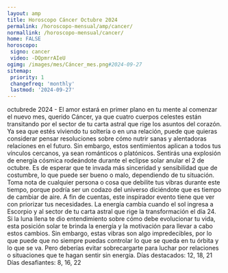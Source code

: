 ```yaml
---
layout: amp
title: Horoscopo Cáncer Octubre 2024 
permalink: /horoscopo-mensual/amp/cancer/
normallink: /horoscopo-mensual/cancer/
home: FALSE
horoscopo:
 signo: cancer
 video: -DQpmrrAIeU
ogimg: /images/mes/Cáncer_mes.png#2024-09-27
sitemap:
 priority: 1
 changefreq: 'monthly'
 lastmod: '2024-09-27'
---
```



octubrede 2024 - El amor estará en primer plano en tu mente al comenzar el nuevo mes, querido Cáncer, ya que cuatro cuerpos celestes están transitando por el sector de tu carta astral que rige los asuntos del corazón. Ya sea que estés viviendo tu soltería o en una relación, puede que quieras considerar pensar resoluciones sobre cómo nutrir sanas y alentadoras relaciones en el futuro. Sin embargo, estos sentimientos aplican a todos tus vínculos cercanos, ya sean románticos o platónicos.
Sentirás una explosión de energía cósmica rodeándote durante el eclipse solar anular el 2 de octubre. Es de esperar que te invada más sinceridad y sensibilidad que de costumbre, lo que puede ser bueno o malo, dependiendo de tu situación. Toma nota de cualquier persona o cosa que debilite tus vibras durante este tiempo, porque podría ser un codazo del universo diciéndote que es tiempo de cambiar de aire. A fin de cuentas, este inspirador evento tiene que ver con priorizar tus necesidades.
La energía cambia cuando el sol ingresa a Escorpio y al sector de tu carta astral que rige la transformación el día 24. Si la luna llena te dio entendimiento sobre cómo debe evolucionar tu vida, esta posición solar te brinda la energía y la motivación para llevar a cabo estos cambios. Sin embargo, estas vibras son algo impredecibles, por lo que puede que no siempre puedas controlar lo que se queda en tu órbita y lo que se va. Pero deberías evitar sobrecargarte para luchar por relaciones o situaciones que te hagan sentir sin energía.
Días destacados: 12, 18, 21
Días desafiantes: 8, 16, 22